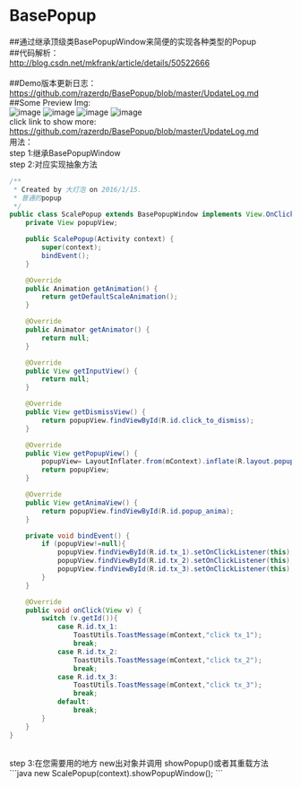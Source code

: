 # BasePopup

##通过继承顶级类BasePopupWindow来简便的实现各种类型的Popup</br>
##代码解析：</br>
  http://blog.csdn.net/mkfrank/article/details/50522666</br>
</br>
##Demo版本更新日志：</br>
  https://github.com/razerdp/BasePopup/blob/master/UpdateLog.md</br>
##Some Preview Img:</br>
![image](https://github.com/razerdp/BasePopup/blob/master/img/comment_popup_with_exitAnima.gif)
![image](https://github.com/razerdp/BasePopup/blob/master/img/scale_popup.gif)
![image](https://github.com/razerdp/BasePopup/blob/master/img/slide_from_bottom_popup.gif)
![image](https://github.com/razerdp/BasePopup/blob/master/img/input_popup.gif)
</br>
click link to show more:</br>
https://github.com/razerdp/BasePopup/blob/master/UpdateLog.md
</br>
用法：</br>
step 1:继承BasePopupWindow</br>
step 2:对应实现抽象方法</br>
```java
/**
 * Created by 大灯泡 on 2016/1/15.
 * 普通的popup
 */
public class ScalePopup extends BasePopupWindow implements View.OnClickListener{
    private View popupView;

    public ScalePopup(Activity context) {
        super(context);
        bindEvent();
    }

    @Override
    public Animation getAnimation() {
        return getDefaultScaleAnimation();
    }

    @Override
    public Animator getAnimator() {
        return null;
    }

    @Override
    public View getInputView() {
        return null;
    }

    @Override
    public View getDismissView() {
        return popupView.findViewById(R.id.click_to_dismiss);
    }

    @Override
    public View getPopupView() {
        popupView= LayoutInflater.from(mContext).inflate(R.layout.popup_normal,null);
        return popupView;
    }

    @Override
    public View getAnimaView() {
        return popupView.findViewById(R.id.popup_anima);
    }

    private void bindEvent() {
        if (popupView!=null){
            popupView.findViewById(R.id.tx_1).setOnClickListener(this);
            popupView.findViewById(R.id.tx_2).setOnClickListener(this);
            popupView.findViewById(R.id.tx_3).setOnClickListener(this);
        }
    }

    @Override
    public void onClick(View v) {
        switch (v.getId()){
            case R.id.tx_1:
                ToastUtils.ToastMessage(mContext,"click tx_1");
                break;
            case R.id.tx_2:
                ToastUtils.ToastMessage(mContext,"click tx_2");
                break;
            case R.id.tx_3:
                ToastUtils.ToastMessage(mContext,"click tx_3");
                break;
            default:
                break;
        }
    }
}
```
</br>
step 3:在您需要用的地方 new出对象并调用 showPopup()或者其重载方法</br>
```java
new ScalePopup(context).showPopupWindow();
```


